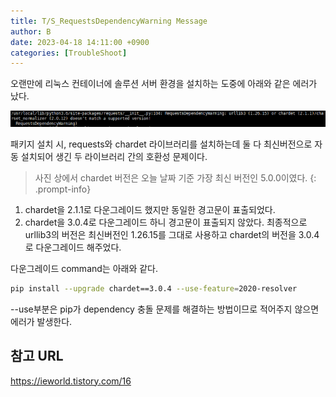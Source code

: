 ```yaml
---
title: T/S_RequestsDependencyWarning Message
author: B
date: 2023-04-18 14:11:00 +0900
categories: [TroubleShoot]
---
```


오랜만에 리눅스 컨테이너에 솔루션 서버 환경을 설치하는 도중에 아래와 같은 에러가 났다.

![Desktop View](/commons/20230418/01.png)

패키지 설치 시, requests와 chardet 라이브러리를 설치하는데 둘 다 최신버전으로 자동 설치되어 생긴 두 라이브러리 간의 호환성 문제이다.

> 사진 상에서 chardet 버전은 오늘 날짜 기준 가장 최신 버전인 5.0.0이였다.
{: .prompt-info}

1. chardet을 2.1.1로 다운그레이드 했지만 동일한 경고문이 표출되었다.
2. chardet을 3.0.4로 다운그레이드 하니 경고문이 표출되지 않았다.
최종적으로 urllib3의 버전은 최신버전인 1.26.15를 그대로 사용하고 chardet의 버전을 3.0.4로 다운그레이드 해주었다.

다운그레이드 command는 아래와 같다.

```bash
pip install --upgrade chardet==3.0.4 --use-feature=2020-resolver
```

--use부분은 pip가 dependency 충돌 문제를 해결하는 방법이므로 적어주지 않으면 에러가 발생한다.

## 참고 URL
<https://ieworld.tistory.com/16>